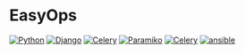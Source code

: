 # EasyOps 

[![Python](https://img.shields.io/badge/Python-3.6.5-brightgreen)](https://www.python.org/)
[![Django](https://img.shields.io/badge/Django-1.11.11-brightgreen)](https://docs.djangoproject.com/en/1.11/releases/1.11.11/)
[![Celery](https://img.shields.io/badge/Celery-4.3.0-brightgreen)](https://docs.celeryproject.org/en/latest/)
[![Paramiko](https://img.shields.io/badge/Paramiko-2.4.1-brightgreen)](http://www.paramiko.org/)
[![Celery](https://img.shields.io/badge/pyvmomi-6.7.1-brightgreen)](https://github.com/vmware/pyvmomi)
[![ansible](https://img.shields.io/badge/ansible-2.9.2-brightgreen)](https://docs.ansible.com/ansible/latest/dev_guide/developing_api.html)


